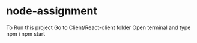 # node-assignment

To Run this project Go to Client/React-client folder 
Open terminal and type 
npm i 
npm start 
